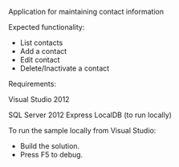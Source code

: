 Application for maintaining contact information

Expected functionality:
- List contacts
- Add a contact
- Edit contact
- Delete/Inactivate a contact

Requirements:

Visual Studio 2012 

SQL Server 2012 Express LocalDB (to run locally)

To run the sample locally from Visual Studio:
- Build the solution.
- Press F5 to debug.
